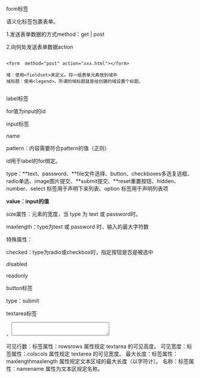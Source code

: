 form标签

语义化标签包裹表单。

1.发送表单数据的方式method：get  | post

2.向何处发送表单数据action

```

<form  method="post" action="xxx.html"></form>

域：使用<fieldset>来定义。将一组表单元素放到域中
域标题：使用<legend>。所谓的域标题就是给创建的域设置个标题。


```

label标签

for值为input的id



input标签

name

pattern：内容需要符合pattern的值（正则）

id用于label的for绑定。

type：**text、password、**file文件选择、button、checkboxes多选复选框、radio单选、image图片提交、**submit提交、**reset重置按钮、hidden、number、select 标签用于声明下来列表、option 标签用于声明列表项

**value：input的值**

size属性：元素的宽度，当 type 为 text 或 password时。

maxlength：type为text 或 password 时，输入的最大字符数

特殊属性：

checked：type为radio或checkbox时，指定按钮是否是被选中

disabled

readonly



button标签

type：submit



textarea标签

、<textarea id="content" cols="30" row="10"></textarea>

可见行数：标签属性：rowsrows 属性规定 textarea 的可见高度。
可见宽度：标签属性：colscols 属性规定 textarea 的可见宽度。
最大长度：标签属性：maxlengthmaxlength 属性规定文本区域的最大长度（以字符计）。
名称：标签属性：namename 属性为文本区规定名称。